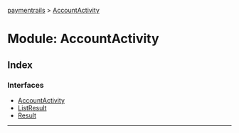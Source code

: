[paymentrails](../README.md) > [AccountActivity](../modules/accountactivity.md)



# Module: AccountActivity

## Index

### Interfaces

* [AccountActivity](../interfaces/accountactivity.accountactivity-1.md)
* [ListResult](../interfaces/accountactivity.listresult.md)
* [Result](../interfaces/accountactivity.result.md)



---
